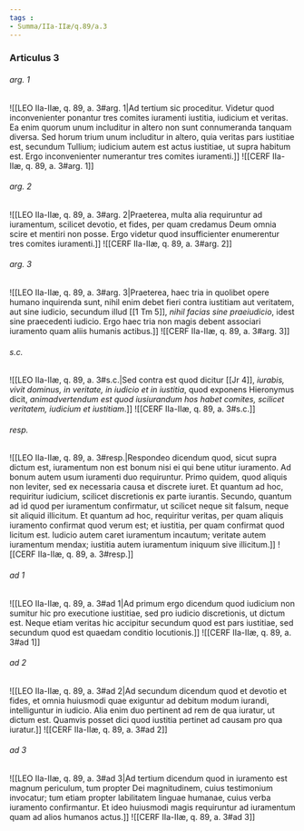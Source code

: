 ```yaml
---
tags : 
- Summa/IIa-IIæ/q.89/a.3
---
```


### Articulus 3

###### arg. 1
![[LEO IIa-IIæ, q. 89, a. 3#arg. 1|Ad tertium sic proceditur. Videtur quod inconvenienter ponantur tres comites iuramenti iustitia, iudicium et veritas. Ea enim quorum unum includitur in altero non sunt connumeranda tanquam diversa. Sed horum trium unum includitur in altero, quia veritas pars iustitiae est, secundum Tullium; iudicium autem est actus iustitiae, ut supra habitum est. Ergo inconvenienter numerantur tres comites iuramenti.]]
![[CERF IIa-IIæ, q. 89, a. 3#arg. 1]]

###### arg. 2
![[LEO IIa-IIæ, q. 89, a. 3#arg. 2|Praeterea, multa alia requiruntur ad iuramentum, scilicet devotio, et fides, per quam credamus Deum omnia scire et mentiri non posse. Ergo videtur quod insufficienter enumerentur tres comites iuramenti.]]
![[CERF IIa-IIæ, q. 89, a. 3#arg. 2]]

###### arg. 3
![[LEO IIa-IIæ, q. 89, a. 3#arg. 3|Praeterea, haec tria in quolibet opere humano inquirenda sunt, nihil enim debet fieri contra iustitiam aut veritatem, aut sine iudicio, secundum illud [[1 Tm 5]], *nihil facias sine praeiudicio*, idest sine praecedenti iudicio. Ergo haec tria non magis debent associari iuramento quam aliis humanis actibus.]]
![[CERF IIa-IIæ, q. 89, a. 3#arg. 3]]

###### s.c.
![[LEO IIa-IIæ, q. 89, a. 3#s.c.|Sed contra est quod dicitur [[Jr 4]], *iurabis, vivit dominus, in veritate, in iudicio et in iustitia*, quod exponens Hieronymus dicit, *animadvertendum est quod iusiurandum hos habet comites, scilicet veritatem, iudicium et iustitiam*.]]
![[CERF IIa-IIæ, q. 89, a. 3#s.c.]]

###### resp.
![[LEO IIa-IIæ, q. 89, a. 3#resp.|Respondeo dicendum quod, sicut supra dictum est, iuramentum non est bonum nisi ei qui bene utitur iuramento. Ad bonum autem usum iuramenti duo requiruntur. Primo quidem, quod aliquis non leviter, sed ex necessaria causa et discrete iuret. Et quantum ad hoc, requiritur iudicium, scilicet discretionis ex parte iurantis. Secundo, quantum ad id quod per iuramentum confirmatur, ut scilicet neque sit falsum, neque sit aliquid illicitum. Et quantum ad hoc, requiritur veritas, per quam aliquis iuramento confirmat quod verum est; et iustitia, per quam confirmat quod licitum est. Iudicio autem caret iuramentum incautum; veritate autem iuramentum mendax; iustitia autem iuramentum iniquum sive illicitum.]]
![[CERF IIa-IIæ, q. 89, a. 3#resp.]]

###### ad 1
![[LEO IIa-IIæ, q. 89, a. 3#ad 1|Ad primum ergo dicendum quod iudicium non sumitur hic pro executione iustitiae, sed pro iudicio discretionis, ut dictum est. Neque etiam veritas hic accipitur secundum quod est pars iustitiae, sed secundum quod est quaedam conditio locutionis.]]
![[CERF IIa-IIæ, q. 89, a. 3#ad 1]]

###### ad 2
![[LEO IIa-IIæ, q. 89, a. 3#ad 2|Ad secundum dicendum quod et devotio et fides, et omnia huiusmodi quae exiguntur ad debitum modum iurandi, intelliguntur in iudicio. Alia enim duo pertinent ad rem de qua iuratur, ut dictum est. Quamvis posset dici quod iustitia pertinet ad causam pro qua iuratur.]]
![[CERF IIa-IIæ, q. 89, a. 3#ad 2]]

###### ad 3
![[LEO IIa-IIæ, q. 89, a. 3#ad 3|Ad tertium dicendum quod in iuramento est magnum periculum, tum propter Dei magnitudinem, cuius testimonium invocatur; tum etiam propter labilitatem linguae humanae, cuius verba iuramento confirmantur. Et ideo huiusmodi magis requiruntur ad iuramentum quam ad alios humanos actus.]]
![[CERF IIa-IIæ, q. 89, a. 3#ad 3]]

